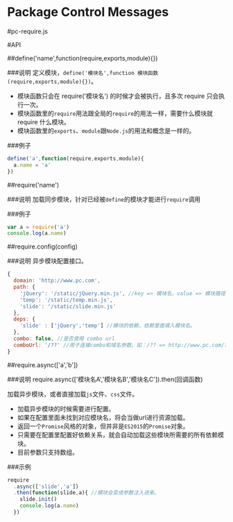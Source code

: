Package Control Messages
========================

#pc-require.js

#API

##define('name',function(require,exports,module){})

###说明
定义模块，`define('模块名',function 模块函数(require,exports,module){})`。
- 模块函数只会在 require('模块名') 的时候才会被执行，且多次 require 只会执行一次。
- 模块函数里的`require`用法跟全局的`require`的用法一样，需要什么模块就 require 什么模块。
- 模块函数里的`exports`、`module`跟`Node.js`的用法和概念是一样的。

###例子
```javascript
define('a',function(require,exports,module){
  a.name = 'a'
})
```

##require('name')

###说明
加载同步模块，针对已经被`define`的模块才能进行`require`调用


###例子
```javascript
var a = require('a')
console.log(a.name)
```
##require.config(config)

###说明
异步模块配置接口。
```javascript
{
  domain: 'http://www.pc.com',
  path: {
    'jQuery': '/static/jQuery.min.js', //key => 模块名，value => 模块路径（相对于 domain 或者 相对于当前页面地址）
    'temp': '/static/temp.min.js',
    'slide': '/static/slide.min.js'
  },  
  deps: {
    'slide' : ['jQuery','temp'] //模块的依赖，依赖里面填入模块名。
  },
  combo: false, //是否使用 combo url
  comboUrl: '/??' //用于连接combo和域名参数。如：/?? => http://www.pc.com/??/static/jQuery.min.js,/static/temp.min.js,/static/slide.min.js。 不适用 combo 是该参数无效。
}
```

##require.async(['a','b'])

###说明
require.async(['模块名A','模块名B','模块名C']).then(回调函数)

加载异步模块，或者直接加载`js`文件、`css`文件。
- 加载异步模块的时候需要进行配置。
- 如果在配置里面未找到对应模块名，将会当做url进行资源加载。
- 返回一个`Promise`风格的对象，但并非是`ES2015`的`Promise`对象。
- 只需要在配置里配置好依赖关系，就会自动加载这些模块所需要的所有依赖模块。
- 目前参数只支持数组。

###示例

```javascript
require
  .async(['slide','a'])
  .then(function(slide,a){ //模块会变成参数注入进来。
    slide.init()
    console.log(a.name)
  })
```